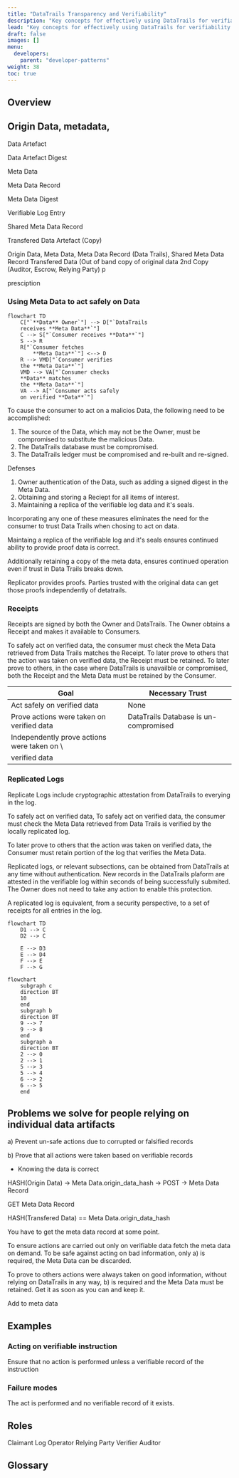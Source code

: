 ```yaml
---
title: "DataTrails Transparency and Verifiability"
description: "Key concepts for effectively using DataTrails for verifiability and transparency"
lead: "Key concepts for effectively using DataTrails for verifiability and transparency"
draft: false
images: []
menu:
  developers:
    parent: "developer-patterns"
weight: 38
toc: true
---
```


## Overview

## Origin Data, metadata, 


Data Artefact

Data Artefact Digest

Meta Data

Meta Data Record

Meta Data Digest

Verifiable Log Entry

Shared Meta Data Record

Transfered Data Artefact (Copy)

Origin Data, Meta Data, Meta Data Record (Data Trails), Shared Meta Data Record
Transfered Data (Out of band copy of original data
2nd Copy (Auditor, Escrow, Relying Party)
p

presciption

### Using Meta Data to act safely on Data

```mermaid
flowchart TD
    C["`**Data** Owner`"] --> D["`DataTrails
    receives **Meta Data**`"]
    C --> S["`Consumer receives **Data**`"]
    S --> R
    R["`Consumer fetches
        **Meta Data**`"] <--> D
    R --> VMD["`Consumer verifies
    the **Meta Data**`"]
    VMD --> VA["`Consumer checks
    **Data** matches
    the **Meta Data**`"]
    VA --> A["`Consumer acts safely
    on verified **Data**`"]
```

To cause the consumer to act on a malicios Data, the following need to be accomplished:

1. The source of the Data, which may not be the Owner, must be compromised to substitute the malicious Data.
1. The DataTrails database must be compromised.
1. The DataTrails ledger must be compromised and re-built and re-signed.


Defenses

1. Owner authentication of the Data, such as adding a signed digest in the Meta Data.
1. Obtaining and storing a Reciept for all items of interest.
1. Maintaining a replica of the verifiable log data and it's seals.

Incorporating any one of these measures eliminates the need for the consumer to trust Data Trails when chosing to act on data.

Maintaing a replica of the verifiable log and it's seals ensures continued ability to provide proof data is correct.

Additionally retaining a copy of the meta data, ensures continued operation even if trust in Data Trails breaks down.

Replicator provides proofs.
Parties trusted with the original data can get those proofs independently of detatrails.

### Receipts

Receipts are signed by both the Owner and DataTrails.
The Owner obtains a Receipt and makes it available to Consumers.

To safely act on verified data, the consumer must check the Meta Data retrieved from Data Trails matches the Receipt.
To later prove to others that the action was taken on verified data, the Receipt must be retained.
To later prove to others, in the case where DataTrails is unavailble or compromised, both the Receipt and the Meta Data must be retained by the Consumer.

|  Goal                                     | Necessary Trust
|-------------------------------------------|-------------------------------------------|
| Act safely on verified data               | None
| Prove actions were taken on verified data | DataTrails Database is un-compromised |
| Independently prove actions were taken on \
  verified data |

### Replicated Logs

Replicate Logs include cryptographic attestation from DataTrails to everying in the log.

To safely act on verified data, 
To safely act on verified data, the consumer must check the Meta Data retrieved from Data Trails is verified by the locally replicated log.

To later prove to others that the action was taken on verified data, the Consumer must retain portion of the log that verifies the Meta Data.


Replicated logs, or relevant subsections, can be obtained from DataTrails at any time without authentication.
New records in the DataTrails plaform are attested in the verifiable log within seconds of being successfully submited.
The Owner does not need to take any action to enable this protection.

A replicated log is equivalent, from a security perspective, to a set of receipts for all entries in the log.

```mermaid
flowchart TD
    D1 --> C
    D2 --> C

    E --> D3
    E --> D4
    F --> E
    F --> G
```

```mermaid
flowchart
    subgraph c
    direction BT
    10
    end
    subgraph b
    direction BT
    9 --> 7
    9 --> 8
    end
    subgraph a
    direction BT
    2 --> 0
    2 --> 1
    5 --> 3
    5 --> 4
    6 --> 2
    6 --> 5
    end

```



## Problems we solve for people relying on individual data artifacts

a) Prevent un-safe actions due to corrupted or falsified records

b) Prove that all actions were taken based on verifiable records

* Knowing the data is correct

HASH(Origin Data) -> Meta Data.origin_data_hash -> POST -> Meta Data Record

GET Meta Data Record

HASH(Transfered Data) == Meta Data.origin_data_hash

You have to get the meta data record at some point.

To ensure actions are carried out only on verifiable data fetch the meta data on demand.
To be safe against acting on bad information, only a) is required, the Meta Data can be discarded.

To prove to others actions were always taken on good information, without relying on DataTrails in any way, b) is required and the Meta Data must be retained.
Get it as soon as you can and keep it.



Add to meta data

## Examples

### Acting on verifiable instruction

Ensure that no action is performed unless a verifiable record of the instruction


### Failure modes

The act is performed and no verifiable record of it exists.

## Roles
Claimant
Log Operator
Relying Party
Verifier
Auditor

## Glossary



